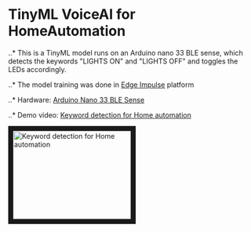 # TinyML VoiceAI for HomeAutomation

..* This is a TinyML model runs on an Arduino nano 33 BLE sense, which detects the keywords "LIGHTS ON" and "LIGHTS OFF" and toggles the LEDs accordingly.

..* The model training was done in [Edge Impulse](https://www.edgeimpulse.com/) platform

..* Hardware: [Arduino Nano 33 BLE Sense](https://store.arduino.cc/usa/nano-33-ble-sense)

..* Demo video: [Keyword detection for Home automation](https://youtu.be/s89YyJRcnsw)

<a href="http://www.youtube.com/watch?feature=player_embedded&v=s89YyJRcnsw
" target="_blank"><img src="http://img.youtube.com/vi/s89YyJRcnsw/0.jpg" 
alt="Keyword detection for Home automation" width="240" height="180" border="10" /></a>
